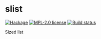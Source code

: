 # slist

[![Hackage](https://img.shields.io/hackage/v/slist.svg)](https://hackage.haskell.org/package/slist)
[![MPL-2.0 license](https://img.shields.io/badge/license-MPL--2.0-blue.svg)](LICENSE)
[![Build status](https://secure.travis-ci.org/vrom911/slist.svg)](https://travis-ci.org/vrom911/slist)

Sized list